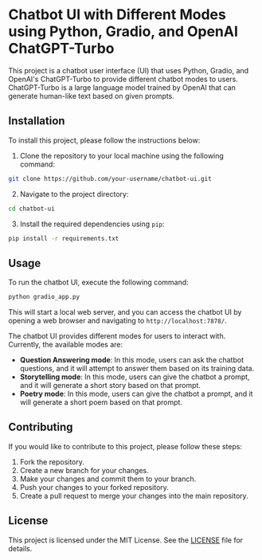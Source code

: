 # Chatbot UI with Different Modes using Python, Gradio, and OpenAI ChatGPT-Turbo

This project is a chatbot user interface (UI) that uses Python, Gradio, and OpenAI's ChatGPT-Turbo to provide different chatbot modes to users. ChatGPT-Turbo is a large language model trained by OpenAI that can generate human-like text based on given prompts. 

## Installation

To install this project, please follow the instructions below:

1. Clone the repository to your local machine using the following command:

```bash
git clone https://github.com/your-username/chatbot-ui.git
```

2. Navigate to the project directory:

```bash
cd chatbot-ui
```

3. Install the required dependencies using `pip`:

```bash
pip install -r requirements.txt
```

## Usage

To run the chatbot UI, execute the following command:

```bash
python gradio_app.py
```

This will start a local web server, and you can access the chatbot UI by opening a web browser and navigating to `http://localhost:7878/`.

The chatbot UI provides different modes for users to interact with. Currently, the available modes are:

- **Question Answering mode**: In this mode, users can ask the chatbot questions, and it will attempt to answer them based on its training data.
- **Storytelling mode**: In this mode, users can give the chatbot a prompt, and it will generate a short story based on that prompt.
- **Poetry mode**: In this mode, users can give the chatbot a prompt, and it will generate a short poem based on that prompt.

## Contributing

If you would like to contribute to this project, please follow these steps:

1. Fork the repository.
2. Create a new branch for your changes.
3. Make your changes and commit them to your branch.
4. Push your changes to your forked repository.
5. Create a pull request to merge your changes into the main repository.

## License

This project is licensed under the MIT License. See the [LICENSE](LICENSE) file for details.
